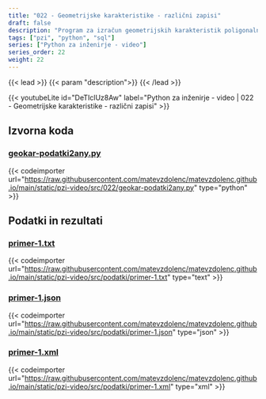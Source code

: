 ```yaml
---
title: "022 - Geometrijske karakteristike - različni zapisi"
draft: false
description: "Program za izračun geometrijskih karakteristik poligonalnih prerezov. Izdelava programa za izpis pogovorno vnešenih podatkov v različne zapise (TXT, XML, JSON, SQLite)."
tags: ["pzi", "python", "sql"]
series: ["Python za inženirje - video"]
series_order: 22
weight: 22
---
```


{{< lead >}}
{{< param "description">}}
{{< /lead >}}

{{< youtubeLite id="DeTIclUz8Aw" label="Python za inženirje - video | 022 - Geometrijske karakteristike - različni zapisi" >}}

## Izvorna koda

### [geokar-podatki2any.py](https://raw.githubusercontent.com/matevzdolenc/matevzdolenc.github.io/main/static/pzi-video/src/022/geokar-podatki2any.py)

{{< codeimporter url="https://raw.githubusercontent.com/matevzdolenc/matevzdolenc.github.io/main/static/pzi-video/src/022/geokar-podatki2any.py" type="python" >}}

## Podatki in rezultati

### [primer-1.txt](https://raw.githubusercontent.com/matevzdolenc/matevzdolenc.github.io/main/static/pzi-video/src/podatki/primer-1.txt)

{{< codeimporter url="https://raw.githubusercontent.com/matevzdolenc/matevzdolenc.github.io/main/static/pzi-video/src/podatki/primer-1.txt" type="text" >}}

### [primer-1.json](https://raw.githubusercontent.com/matevzdolenc/matevzdolenc.github.io/main/static/pzi-video/src/podatki/primer-1.json)

{{< codeimporter url="https://raw.githubusercontent.com/matevzdolenc/matevzdolenc.github.io/main/static/pzi-video/src/podatki/primer-1.json" type="json" >}}

### [primer-1.xml](https://raw.githubusercontent.com/matevzdolenc/matevzdolenc.github.io/main/static/pzi-video/src/podatki/primer-1.xml)

{{< codeimporter url="https://raw.githubusercontent.com/matevzdolenc/matevzdolenc.github.io/main/static/pzi-video/src/podatki/primer-1.xml" type="xml" >}}
